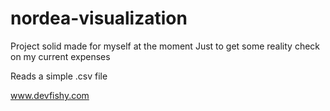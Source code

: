 nordea-visualization
====================

Project solid made for myself at the moment
Just to get some reality check on my current expenses

Reads a simple .csv file

www.devfishy.com
